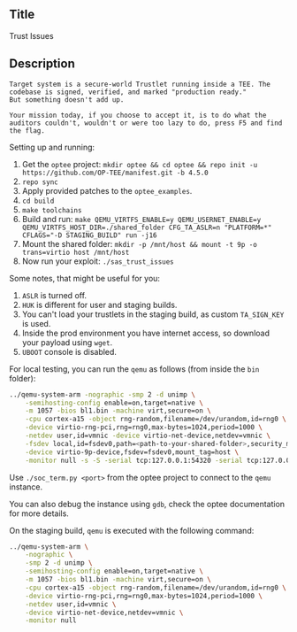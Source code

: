 ## Title

Trust Issues

## Description

```
Target system is a secure-world Trustlet running inside a TEE. The codebase is signed, verified, and marked "production ready."
But something doesn't add up.

Your mission today, if you choose to accept it, is to do what the auditors couldn't, wouldn't or were too lazy to do, press F5 and find the flag.
```

Setting up and running:

1. Get the `optee` project: `mkdir optee && cd optee && repo init -u https://github.com/OP-TEE/manifest.git -b 4.5.0`
2. `repo sync`
3. Apply provided patches to the `optee_examples`.
4. `cd build`
5. `make toolchains`
6. Build and run: `make QEMU_VIRTFS_ENABLE=y QEMU_USERNET_ENABLE=y QEMU_VIRTFS_HOST_DIR=./shared_folder CFG_TA_ASLR=n "PLATFORM=*" CFLAGS="-D STAGING_BUILD" run -j16`
7. Mount the shared folder: `mkdir -p /mnt/host && mount -t 9p -o trans=virtio host /mnt/host`
8. Now run your exploit: `./sas_trust_issues`

Some notes, that might be useful for you:

1. `ASLR` is turned off.
2. `HUK` is different for user and staging builds.
3. You can't load your trustlets in the staging build, as custom `TA_SIGN_KEY` is used.
4. Inside the prod environment you have internet access, so download your payload using `wget`.
5. `UBOOT` console is disabled.

For local testing, you can run the `qemu` as follows (from inside the `bin` folder):

```bash
../qemu-system-arm -nographic -smp 2 -d unimp \
    -semihosting-config enable=on,target=native \
    -m 1057 -bios bl1.bin -machine virt,secure=on \
    -cpu cortex-a15 -object rng-random,filename=/dev/urandom,id=rng0 \
    -device virtio-rng-pci,rng=rng0,max-bytes=1024,period=1000 \
    -netdev user,id=vmnic -device virtio-net-device,netdev=vmnic \
    -fsdev local,id=fsdev0,path=<path-to-your-shared-folder>,security_model=none \
    -device virtio-9p-device,fsdev=fsdev0,mount_tag=host \
    -monitor null -s -S -serial tcp:127.0.0.1:54320 -serial tcp:127.0.0.1:54321
```

Use `./soc_term.py <port>` from the optee project to connect to the `qemu` instance.

You can also debug the instance using `gdb`, check the optee documentation for more details.

On the staging build, `qemu` is executed with the following command:

```bash
../qemu-system-arm \
    -nographic \
    -smp 2 -d unimp \
    -semihosting-config enable=on,target=native \
    -m 1057 -bios bl1.bin -machine virt,secure=on \
    -cpu cortex-a15 -object rng-random,filename=/dev/urandom,id=rng0 \
    -device virtio-rng-pci,rng=rng0,max-bytes=1024,period=1000 \
    -netdev user,id=vmnic \
    -device virtio-net-device,netdev=vmnic \
    -monitor null
```



